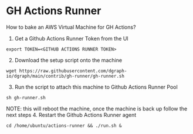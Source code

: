 # GH Actions Runner

How to bake an AWS Virtual Machine for GH Actions?

1. Get a Github Actions Runner Token from the UI
```
export TOKEN=<GITHUB ACTIONS RUNNER TOKEN>
```
2. Download the setup script onto the machine
```
wget https://raw.githubusercontent.com/dgraph-io/dgraph/main/contrib/gh-runner/gh-runner.sh
```
3. Run the script to attach this machine to Github Actions Runner Pool
```
sh gh-runner.sh
```
NOTE: this will reboot the machine, once the machine is back up follow the next steps
4. Restart the Github Actions Runner agent
```
cd /home/ubuntu/actions-runner && ./run.sh &
```
